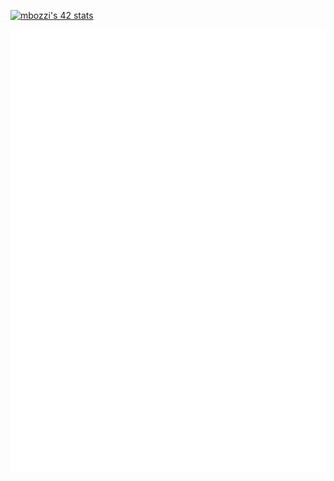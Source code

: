 <a href="https://github.com/JaeSeoKim/badge42"><img src="https://badge42.vercel.app/api/v2/cldhq4tje00950fmeis9ycqc8/stats?cursusId=21&coalitionId=284" alt="mbozzi's 42 stats" /></a>

<picture>
  <img src="/github-metrics.svg" alt="Metrics">
</picture>
